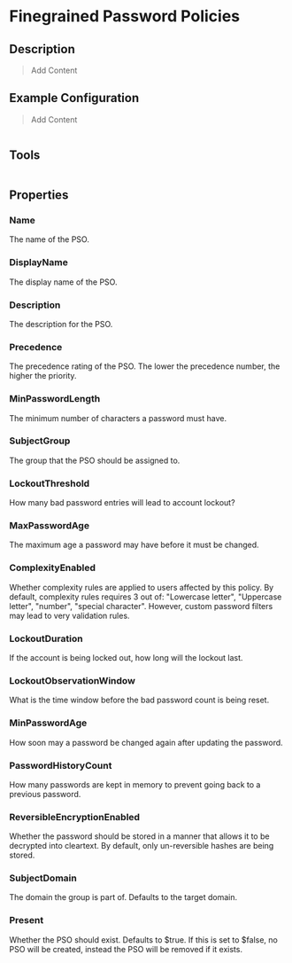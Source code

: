 # Finegrained Password Policies

## Description

> Add Content

## Example Configuration

> Add Content

```json

```

## Tools

```powershell

```

## Properties

### Name

The name of the PSO.

### DisplayName

The display name of the PSO.

### Description

The description for the PSO.

### Precedence

The precedence rating of the PSO.
The lower the precedence number, the higher the priority.

### MinPasswordLength

The minimum number of characters a password must have.

### SubjectGroup

The group that the PSO should be assigned to.

### LockoutThreshold

How many bad password entries will lead to account lockout?

### MaxPasswordAge

The maximum age a password may have before it must be changed.

### ComplexityEnabled

Whether complexity rules are applied to users affected by this policy.
By default, complexity rules requires 3 out of: "Lowercase letter", "Uppercase letter", "number", "special character".
However, custom password filters may lead to very validation rules.

### LockoutDuration

If the account is being locked out, how long will the lockout last.

### LockoutObservationWindow

What is the time window before the bad password count is being reset.

### MinPasswordAge

How soon may a password be changed again after updating the password.

### PasswordHistoryCount

How many passwords are kept in memory to prevent going back to a previous password.

### ReversibleEncryptionEnabled

Whether the password should be stored in a manner that allows it to be decrypted into cleartext.
By default, only un-reversible hashes are being stored.

### SubjectDomain

The domain the group is part of.
Defaults to the target domain.

### Present

Whether the PSO should exist.
Defaults to $true.
If this is set to $false, no PSO will be created, instead the PSO will be removed if it exists.
